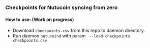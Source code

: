 ### Checkpoints for Nutucoin syncing from zero
#### How to use: (Work on progress)
* Download `checkpoints.csv` from this repo to daemon directory.
* Run daemon `nutucoind` with param ` --load-checkpoints checkpoints.csv`
